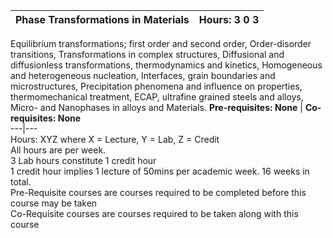 **Phase Transformations in Materials** | **Hours: 3 0 3**  
---|---  
Equilibrium transformations; first order and second order, Order-disorder transitions, Transformations in complex structures, Diffusional and diffusionless transformations, thermodynamics and kinetics, Homogeneous and heterogeneous nucleation, Interfaces, grain boundaries and microstructures, Precipitation phenomena and influence on properties, thermomechanical treatment, ECAP, ultrafine grained steels and alloys, Micro- and Nanophases in alloys and Materials.
**Pre-requisites: None** | **Co-requisites: None**  
---|---  
Hours: XYZ where X = Lecture, Y = Lab, Z = Credit  
All hours are per week.  
3 Lab hours constitute 1 credit hour  
1 credit hour implies 1 lecture of 50mins per academic week. 16 weeks in total.  
Pre-Requisite courses are courses required to be completed before this course may be taken  
Co-Requisite courses are courses required to be taken along with this course
